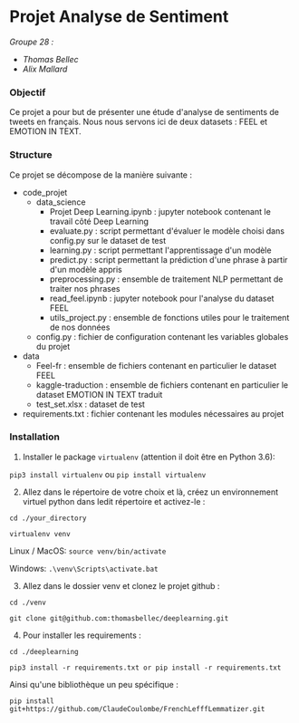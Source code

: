 # Projet Analyse de Sentiment

_Groupe 28 :_  
- _Thomas Bellec_
- _Alix Mallard_

### Objectif

Ce projet a pour but de présenter une étude d'analyse de sentiments de tweets en français.
Nous nous servons ici de deux datasets : FEEL et EMOTION IN TEXT.

### Structure

Ce projet se décompose de la manière suivante : 
- code_projet
    - data_science 
        - Projet Deep Learning.ipynb : jupyter notebook contenant le travail côté Deep Learning
        - evaluate.py : script permettant d'évaluer le modèle choisi dans config.py sur le dataset de test
        - learning.py : script permettant l'apprentissage d'un modèle
        - predict.py : script permettant la prédiction d'une phrase à partir d'un modèle appris
        - preprocessing.py : ensemble de traitement NLP permettant de traiter nos phrases
        - read_feel.ipynb : jupyter notebook pour l'analyse du dataset FEEL
        - utils_project.py : ensemble de fonctions utiles pour le traitement de nos données
    - config.py : fichier de configuration contenant les variables globales du projet
- data
    - Feel-fr : ensemble de fichiers contenant en particulier le dataset FEEL
    - kaggle-traduction : ensemble de fichiers contenant en particulier le dataset EMOTION IN TEXT traduit
    - test_set.xlsx : dataset de test
- requirements.txt : fichier contenant les modules nécessaires au projet

### Installation
1. Installer le package `virtualenv` (attention il doit être en Python 3.6):

`pip3 install virtualenv` ou `pip install virtualenv`

2. Allez dans le répertoire de votre choix et là, créez un environnement virtuel python dans ledit répertoire et activez-le :

`cd ./your_directory`

`virtualenv venv`

Linux / MacOS: `source venv/bin/activate`

Windows: `.\venv\Scripts\activate.bat`

3. Allez dans le dossier venv et clonez le projet github :

`cd ./venv`

`git clone git@github.com:thomasbellec/deeplearning.git`

4. Pour installer les requirements :

`cd ./deeplearning`

`pip3 install -r requirements.txt or pip install -r requirements.txt`

Ainsi qu'une bibliothèque un peu spécifique : 

`pip install git+https://github.com/ClaudeCoulombe/FrenchLefffLemmatizer.git`

